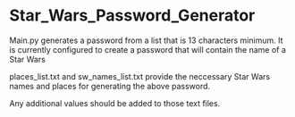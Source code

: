 # Star_Wars_Password_Generator

Main.py generates a password from a list that is 13 characters minimum. It is currently configured to create a password that will contain the name of a Star Wars 

places_list.txt and sw_names_list.txt provide the neccessary Star Wars names and places for generating the above password. 

Any additional values should be added to those text files. 
